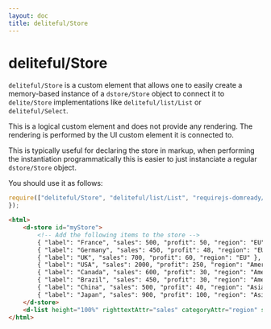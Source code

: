 ```yaml
---
layout: doc
title: deliteful/Store
---
```


# deliteful/Store

`deliteful/Store` is a custom element that allows one to easily create a memory-based instance of a `dstore/Store`
object to connect it to `delite/Store` implementations like `deliteful/list/List` or `deliteful/Select`.
 
This is a logical custom element and does not provide any rendering. The rendering is performed by the UI custom element
it is connected to.

This is typically useful for declaring the store in markup, when performing the instantiation programmatically this is
easier to just instanciate a regular `dstore/Store` object.

You should use it as follows:

```js
require(["deliteful/Store", "deliteful/list/List", "requirejs-domready/domReady!"], function () {
});
```

```html
<html>
    <d-store id="myStore">
        <!-- Add the following items to the store -->
        { "label": "France", "sales": 500, "profit": 50, "region": "EU" },
        { "label": "Germany", "sales": 450, "profit": 48, "region": "EU" },
        { "label": "UK", "sales": 700, "profit": 60, "region": "EU" },
        { "label": "USA", "sales": 2000, "profit": 250, "region": "America" },
        { "label": "Canada", "sales": 600, "profit": 30, "region": "America" },
        { "label": "Brazil", "sales": 450, "profit": 30, "region": "America" },
        { "label": "China", "sales": 500, "profit": 40, "region": "Asia" },
        { "label": "Japan", "sales": 900, "profit": 100, "region": "Asia" }
    </d-store>
    <d-list height="100%" righttextAttr="sales" categoryAttr="region" store="myStore"></d-list>
</html>
```

